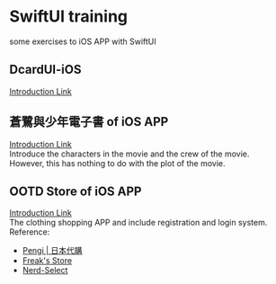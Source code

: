 # SwiftUI training
some exercises to iOS APP with SwiftUI

## DcardUI-iOS
[Introduction Link](https://medium.com/%E6%B5%B7%E5%A4%A7-ios-app-%E7%A8%8B%E5%BC%8F%E8%A8%AD%E8%A8%88/ios-%E6%87%89%E7%94%A8%E7%A8%8B%E5%BC%8F%E9%96%8B%E7%99%BC%E5%85%A5%E9%96%80-hw1-98b1e7516925)

## 蒼鷺與少年電子書 of iOS APP

[Introduction Link](https://medium.com/@tonysu1204/2-%E8%92%BC%E9%B7%BA%E8%88%87%E5%B0%91%E5%B9%B4%E9%9B%BB%E5%AD%90%E6%9B%B8-4f2a77c5fccd)  
Introduce the characters in the movie and the crew of the movie.  
However, this has nothing to do with the plot of the movie.

## OOTD Store of iOS APP

[Introduction Link](https://medium.com/@tonysu1204/3-ootd-store-14267be87be2)  
The clothing shopping APP and include registration and login system.
Reference: 
- [Pengi | 日本代購](https://www.instagram.com/pengi.japan/?utm_source=ig_web_button_share_sheet&igshid=OGQ5ZDc2ODk2ZA==)
- [Freak's Store](https://www.daytona-park.com/)
- [Nerd-Select](https://www.instagram.com/nerd_select/?utm_source=ig_web_button_share_sheet&igshid=OGQ5ZDc2ODk2ZA==)
